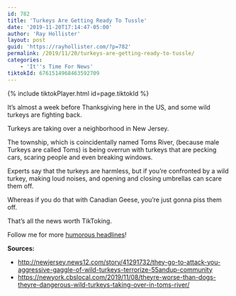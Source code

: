 ```yaml
---
id: 782
title: 'Turkeys Are Getting Ready To Tussle'
date: '2019-11-20T17:14:47-05:00'
author: 'Ray Hollister'
layout: post
guid: 'https://rayhollister.com/?p=782'
permalink: /2019/11/20/turkeys-are-getting-ready-to-tussle/
categories:
    - 'It''s Time For News'
tiktokId: 6761514968463592709
---
```


{% include tiktokPlayer.html id=page.tiktokId %}

It’s almost a week before Thanksgiving here in the US, and some wild turkeys are fighting back.

Turkeys are taking over a neighborhood in New Jersey.

The township, which is coincidentally named Toms River, (because male Turkeys are called Toms) is being overrun with turkeys that are pecking cars, scaring people and even breaking windows.

Experts say that the turkeys are harmless, but if you’re confronted by a wild turkey, making loud noises, and opening and closing umbrellas can scare them off.

Whereas if you do that with Canadian Geese, you’re just gonna piss them off.

That’s all the news worth TikToking.

Follow me for more [humorous headlines](http://tiktok.com/@rayhollister)!

**Sources:**

- <http://newjersey.news12.com/story/41291732/they-go-to-attack-you-aggressive-gaggle-of-wild-turkeys-terrorize-55andup-community>
- <https://newyork.cbslocal.com/2019/11/08/theyre-worse-than-dogs-theyre-dangerous-wild-turkeys-taking-over-in-toms-river/>